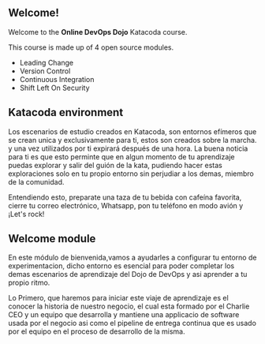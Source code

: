 ## Welcome!

Welcome to the **Online DevOps Dojo** Katacoda course.

This course is made up of 4 open source modules.

* Leading Change
* Version Control
* Continuous Integration
* Shift Left On Security

## Katacoda environment

Los escenarios de estudio  creados en Katacoda, son entornos efímeros que se crean unica y exclusivamente para ti, estos son creados sobre la marcha. 
y una vez utilizados por ti expirará después de una hora. La buena noticia para ti es que esto perminte que en algun momento de tu aprendizaje puedas
explorar y salir del guión de la kata, pudiendo hacer estas exploraciones solo en tu propio entorno sin perjudiar a los demas, miembro de la comunidad.

Entendiendo esto, preparate una taza de tu bebida con cafeína favorita, cierre tu correo electrónico, Whatsapp, pon tu teléfono en modo avión y ¡Let's rock!

## Welcome module

En este módulo de bienvenida,vamos a ayudarles a configurar tu entorno de experimentacion, dicho entorno es esencial para poder completar los demas escenarios
de aprendizaje del Dojo de DevOps y asi aprender a tu propio ritmo. 

Lo Primero, que haremos para iniciar este viaje de aprendizaje es el conocer la historia de nuestro negocio, el cual esta formado por el Charlie CEO y un equipo que desarrolla y mantiene una applicacio  de software usada por el negocio asi como el pipeline de entrega continua que es usado por el equipo en el proceso de desarrollo de la misma. 

